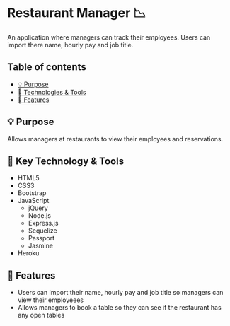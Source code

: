 # Restaurant Manager  :chart_with_downwards_trend:
An application where managers can track their employees. Users can import there name, hourly pay and job title.

## Table of contents
- [ &#128161; Purpose](#-purpose)
- [&#x1f527; Technologies & Tools](#-technology--tools)
- [&#x1f4f2; Features](#-features)


## &#128161; Purpose

Allows managers at restaurants to view their employees and reservations. 


## &#x1f527; Key Technology & Tools

- HTML5
- CSS3
- Bootstrap
- JavaScript
  - jQuery
  - Node.js
  - Express.js
  - Sequelize
  - Passport
  - Jasmine
- Heroku

## &#x1f4f2; Features
- Users can import their name, hourly pay and job title so managers can view their employeees
- Allows managers to book a table so they can see if the restaurant has any open tables


  
